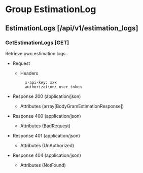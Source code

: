 # Group EstimationLog

## EstimationLogs [/api/v1/estimation_logs]

### GetEstimationLogs [GET]

Retrieve own estimation logs.

- Request

    - Headers

            x-api-key: xxx
            authorization: user_token

- Response 200 (application/json)
  - Attributes (array[BodyGramEstimationResponse])
- Response 400 (application/json)
  - Attributes (BadRequest)
- Response 401 (application/json)
  - Attributes (UnAuthorized)
- Response 404 (application/json)
  - Attributes (NotFound)
